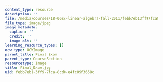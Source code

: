 ```yaml
---
content_type: resource
description: ''
file: /media/courses/18-06sc-linear-algebra-fall-2011/febb7eb13ff97fca8cd0e4fc09f3658c_Final_Exam.jpg
file_type: image/jpeg
image_metadata:
  caption: ''
  credit: ''
  image-alt: ''
learning_resource_types: []
ocw_type: OCWImage
parent_title: Final Exam
parent_type: CourseSection
resourcetype: Image
title: Final_Exam.jpg
uid: febb7eb1-3ff9-7fca-8cd0-e4fc09f3658c
---
```

